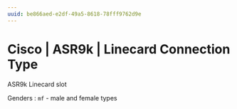 ```yaml
---
uuid: be866aed-e2df-49a5-8618-78fff9762d9e
---
```

# Cisco | ASR9k | Linecard Connection Type

ASR9k Linecard slot

Genders
: `mf` - male and female types
